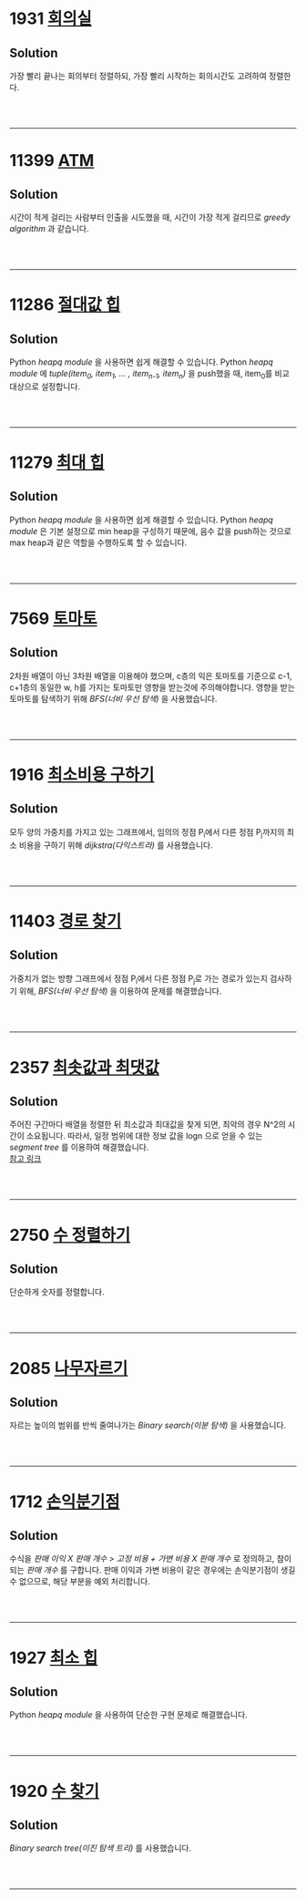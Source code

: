 # 1931 [회의실](https://www.acmicpc.net/problem/1931)
## Solution

가장 빨리 끝나는 회의부터 정렬하되, 가장 빨리 시작하는 회의시간도 고려하여 정렬한다.

</br></br>

---

# 11399 [ATM](https://www.acmicpc.net/problem/11399)
## Solution

시간이 적게 걸리는 사람부터 인출을 시도했을 때, 시간이 가장 적게 걸리므로 _greedy algorithm_ 과 같습니다.

</br></br>

---

# 11286 [절대값 힙](https://www.acmicpc.net/problem/11286)
## Solution

Python _heapq module_ 을 사용하면 쉽게 해결할 수 있습니다. Python _heapq module_ 에 _tuple(item<sub>0</sub>, item<sub>1</sub>, ... , item<sub>n-1</sub>, item<sub>n</sub>)_ 을 push했을 때, item<sub>0</sub>를 비교 대상으로 설정합니다.

</br></br>

---

# 11279 [최대 힙](https://www.acmicpc.net/problem/11279)
## Solution

Python _heapq module_ 을 사용하면 쉽게 해결할 수 있습니다. Python _heapq module_ 은 기본 설정으로 min heap을 구성하기 때문에, 음수 값을 push하는 것으로 max heap과 같은 역할을 수행하도록 할 수 있습니다.

</br></br>

---

# 7569 [토마토](https://www.acmicpc.net/problem/7569)
## Solution

2차원 배열이 아닌 3차원 배열을 이용해야 했으며, c층의 익은 토마토를 기준으로 c-1, c+1층의 동일한 w, h를 가지는 토마토만 영향을 받는것에 주의해야합니다. 영향을 받는 토마토를 탐색하기 위해 _BFS(너비 우선 탐색)_ 을 사용했습니다.

</br></br>

---

# 1916 [최소비용 구하기](https://www.acmicpc.net/problem/1916)
## Solution

모두 양의 가중치를 가지고 있는 그래프에서, 임의의 정점 P<sub>i</sub>에서 다른 정점 P<sub>j</sub>까지의 최소 비용을 구하기 위해 _dijkstra(다익스트라)_ 를 사용했습니다. 

</br></br>

---

# 11403 [경로 찾기](https://www.acmicpc.net/problem/11403)
## Solution

가중치가 없는 방향 그래프에서 정점 P<sub>i</sub>에서 다른 정점 P<sub>j</sub>로 가는 경로가 있는지 검사하기 위해, _BFS(너비 우선 탐색)_ 을 이용하여 문제를 해결했습니다.

</br></br>

---

# 2357 [최솟값과 최댓값](https://www.acmicpc.net/problem/2357)
## Solution

주어진 구간마다 배열을 정렬한 뒤 최소값과 최대값을 찾게 되면, 최악의 경우 N^2의 시간이 소요됩니다. 따라서, 일정 범위에 대한 정보 값을 logn 으로 얻을 수 있는 _segment tree_ 를 이용하여 해결했습니다.  
[참고 링크](https://www.acmicpc.net/blog/view/9)

</br></br>

---

# 2750 [수 정렬하기](https://www.acmicpc.net/problem/2750)
## Solution

단순하게 숫자를 정렬합니다.

</br></br>

---

# 2085 [나무자르기](https://www.acmicpc.net/problem/2805)
## Solution

자르는 높이의 범위를 반씩 줄여나가는 _Binary search(이분 탐색)_ 을 사용했습니다.

</br></br>

---

# 1712 [손익분기점](https://www.acmicpc.net/problem/1712)
## Solution

수식을 _판매 이익 X 판매 개수 > 고정 비용 + 가변 비용 X 판매 개수_ 로 정의하고, 참이 되는 _판매 개수_ 를 구합니다. 판매 이익과 가변 비용이 같은 경우에는 손익분기점이 생길 수 없으므로, 해당 부분을 예외 처리합니다.

</br></br>

---

# 1927 [최소 힙](https://www.acmicpc.net/problem/1927)
## Solution

Python _heapq module_ 을 사용하여 단순한 구현 문제로 해결했습니다.

</br></br>

---

# 1920 [수 찾기](https://www.acmicpc.net/problem/1920)
## Solution

_Binary search tree(이진 탐색 트리)_ 를 사용했습니다.

</br></br>

---
